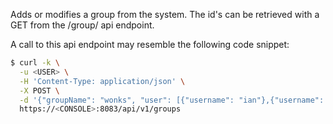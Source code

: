 Adds or modifies a group from the system. The id's can be retrieved with a GET from the /group/ api endpoint.

A call to this api endpoint may resemble the following code snippet:

```bash
$ curl -k \
  -u <USER> \
  -H 'Content-Type: application/json' \
  -X POST \
  -d '{"groupName": "wonks", "user": [{"username": "ian"},{"username": "toad"}],"ldapGroup": false,"samlGroup": false,"role": "admin"}' \
  https://<CONSOLE>:8083/api/v1/groups
```
